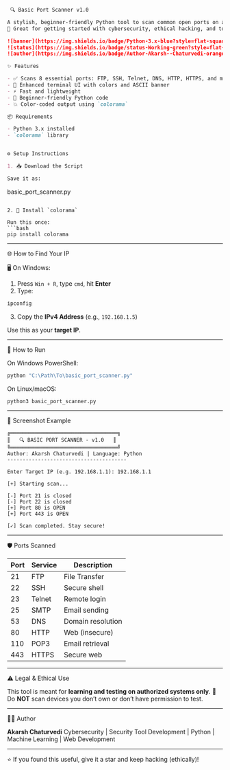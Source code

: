 
```markdown
 🔍 Basic Port Scanner v1.0

A stylish, beginner-friendly Python tool to scan common open ports on a target IP.  
🎯 Great for getting started with cybersecurity, ethical hacking, and tool development.\

![banner](https://img.shields.io/badge/Python-3.x-blue?style=flat-square)
![status](https://img.shields.io/badge/status-Working-green?style=flat-square)
![author](https://img.shields.io/badge/Author-Akarsh--Chaturvedi-orange?style=flat-square)

✨ Features

- ✅ Scans 8 essential ports: FTP, SSH, Telnet, DNS, HTTP, HTTPS, and more
- 🎨 Enhanced terminal UI with colors and ASCII banner
- ⚡ Fast and lightweight
- 🧠 Beginner-friendly Python code
- 💥 Color-coded output using `colorama`

📦 Requirements

- Python 3.x installed
- `colorama` library


⚙️ Setup Instructions

1. 📥 Download the Script

Save it as:
```
basic\_port\_scanner.py

````

2. 🐍 Install `colorama`

Run this once:
```bash
pip install colorama
````

---

🌐 How to Find Your IP

🖥️ On Windows:

1. Press `Win + R`, type `cmd`, hit **Enter**
2. Type:

```cmd
ipconfig
```

3. Copy the **IPv4 Address** (e.g., `192.168.1.5`)

Use this as your **target IP**.

---

🚀 How to Run

On Windows PowerShell:

```powershell
python "C:\Path\To\basic_port_scanner.py"
```

On Linux/macOS:

```bash
python3 basic_port_scanner.py
```

---

📸 Screenshot Example

```
╔═══════════════════════════════════╗
║   🔍 BASIC PORT SCANNER - v1.0   ║
╚═══════════════════════════════════╝
Author: Akarsh Chaturvedi | Language: Python
---------------------------------------

Enter Target IP (e.g. 192.168.1.1): 192.168.1.1

[+] Starting scan...

[-] Port 21 is closed
[-] Port 22 is closed
[+] Port 80 is OPEN
[+] Port 443 is OPEN

[✓] Scan completed. Stay secure!
```

---

🛡️ Ports Scanned

| Port | Service | Description       |
| ---- | ------- | ----------------- |
| 21   | FTP     | File Transfer     |
| 22   | SSH     | Secure shell      |
| 23   | Telnet  | Remote login      |
| 25   | SMTP    | Email sending     |
| 53   | DNS     | Domain resolution |
| 80   | HTTP    | Web (insecure)    |
| 110  | POP3    | Email retrieval   |
| 443  | HTTPS   | Secure web        |

---
⚠️ Legal & Ethical Use

This tool is meant for **learning and testing on authorized systems only**.
🚫 Do **NOT** scan devices you don’t own or don’t have permission to test.

---

👨‍💻 Author

**Akarsh Chaturvedi**
Cybersecurity | Security Tool Development | Python | Machine Learning | Web Development

---

⭐ If you found this useful, give it a star and keep hacking (ethically)!


